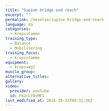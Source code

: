 ```yaml
---
title: "Supine bridge and reach"
excerpt: ""
permalink: /oevelse/supine-bridge-and-reach
language: da
categories:
  - Kropsstamme
training_type: 
  - Balance
  - Mobilisering
training_focus: 
  - kropsstamme
equipment:
  - kropsvægt
muscle_group:
alternative_titles:
gallery:
video:
  provider: youtube
  id: Fe2cLY0vMFI
last_modified_at: 2016-10-31T09:32:36Z
---
```



